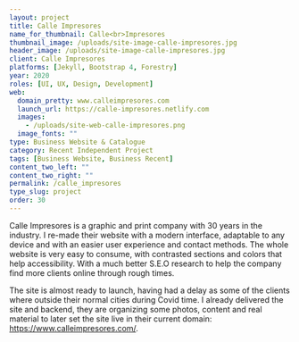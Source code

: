 ```yaml
---
layout: project
title: Calle Impresores
name_for_thumbnail: Calle<br>Impresores
thumbnail_image: /uploads/site-image-calle-impresores.jpg
header_image: /uploads/site-image-calle-impresores.jpg
client: Calle Impresores
platforms: [Jekyll, Bootstrap 4, Forestry]
year: 2020
roles: [UI, UX, Design, Development]
web:
  domain_pretty: www.calleimpresores.com
  launch_url: https://calle-impresores.netlify.com
  images:
    - /uploads/site-web-calle-impresores.png
  image_fonts: ""
type: Business Website & Catalogue
category: Recent Independent Project
tags: [Business Website, Business Recent]
content_two_left: ""
content_two_right: ""
permalink: /calle_impresores
type_slug: project
order: 30
---
```


Calle Impresores is a graphic and print company with 30 years in the industry. I re-made their website with a modern interface, adaptable to any device and with an easier user experience and contact methods. The whole website is very easy to consume, with contrasted sections and colors that help accessibility. With a much better S.E.O research to help the company find more clients online through rough times.

The site is almost ready to launch, having had a delay as some of the clients where outside their normal cities during Covid time. I already delivered the site and backend, they are organizing some photos, content and real material to later set the site live in their current domain: https://www.calleimpresores.com/.

<!--This is a concept project I started in 2015 which I'll be getting into again in September, 2019. I will be creating a new more modern design following some of the UI I had already created and polishing the concept, as well as maintaining the classic brand look established since 1987 but making it shine in a modern website.-->